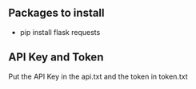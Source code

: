 ## Packages to install

 - pip install flask requests

## API Key and Token

Put the API Key in the api.txt and the token in token.txt
